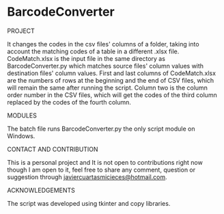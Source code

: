 # BarcodeConverter
PROJECT

It changes the codes in the csv files' columns of a folder, taking into account the matching codes of a table in a different .xlsx file. CodeMatch.xlsx is the input file in the same directory as BarcodeConverter.py which matches source files' column values with destination files' column values. First and last columns of CodeMatch.xlsx are the numbers of rows at the beginning and the end of CSV files, which will remain the same after running the script. Column two is the column order number in the CSV files, which will get the codes of the third column replaced by the codes of the fourth column. 

MODULES

The batch file runs BarcodeConverter.py the only script module on Windows.

CONTACT AND CONTRIBUTION

This is a personal project and It is not open to contributions right now though I am open to it, feel free to share any comment, question or suggestion through javiercuartasmicieces@hotmail.com.

ACKNOWLEDGEMENTS

The script was developed using tkinter and copy libraries.
